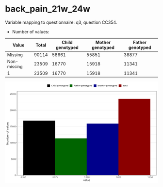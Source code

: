 # back_pain_21w_24w
Variable mapping to questionnaire: q3, question CC354.
- Number of values:

| Value | Total | Child genotyped | Mother genotyped | Father genotyped |
| ----- | ----- | --------------- | ---------------- | ---------------- |
| Missing | 90114 | 58661 | 55851 | 38877 |
| Non-missing | 23509 | 16770 | 15918 | 11341 |
| 1 | 23509 | 16770 | 15918 | 11341 |



![](back_pain_21w_24w_n.png)



